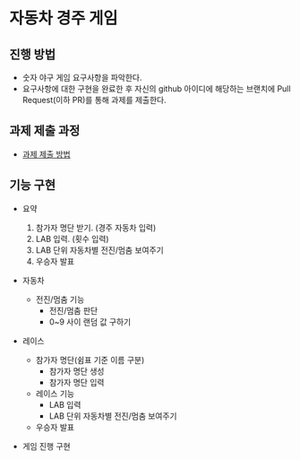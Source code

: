 # 자동차 경주 게임
## 진행 방법
* 숫자 야구 게임 요구사항을 파악한다.
* 요구사항에 대한 구현을 완료한 후 자신의 github 아이디에 해당하는 브랜치에 Pull Request(이하 PR)를 통해 과제를 제출한다.

## 과제 제출 과정
* [과제 제출 방법](https://github.com/next-step/nextstep-docs/tree/master/precourse)

## 기능 구현
* 요약
    1. 참가자 명단 받기. (경주 자동차 입력)
    2. LAB 입력. (횟수 입력)
    3. LAB 단위 자동차별 전진/멈춤 보여주기
    4. 우승자 발표

* 자동차
    * 전진/멈춤 기능
        * 전진/멈춤 판단
        * 0~9 사이 랜덤 값 구하기

* 레이스
    * 참가자 명단(쉼표 기준 이름 구분)
      * 참가자 명단 생성
      * 참가자 명단 입력
    * 레이스 기능
        * LAB 입력
        * LAB 단위 자동차별 전진/멈춤 보여주기
    * 우승자 발표
    
* 게임 진행 구현
